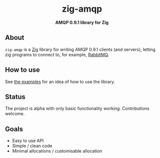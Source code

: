 <h1 align="center">zig-amqp</h1>

<div align="center">
  <strong>AMQP 0.9.1 library for Zig</strong>
</div>

## About

`zig-amqp` is a [Zig](https://ziglang.org) library for writing AMQP 0.9.1 clients (and servers), letting zig programs to connect to, for example, [RabbitMQ](https://www.rabbitmq.com/).

## How to use

See [the examples](https://github.com/malcolmstill/zig-amqp/tree/master/examples) for an idea of how to use the library.

## Status

The project is alpha with only basic functionality working. Contributions welcome.

## Goals

- Easy to use API
- Simple / clean code
- Minimal allocations / customisable allocation
